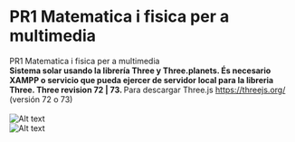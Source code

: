 # PR1 Matematica i fisica per a multimedia
PR1 Matematica i fisica per a multimedia<br>
<strong> Sistema solar usando la librería Three y Three.planets. És necesario XAMPP o servicio que pueda ejercer de servidor local para la libreria Three. Three revision 72 | 73. </strong> Para descargar Three.js https://threejs.org/ (versión 72 o 73)<br><br> 
![Alt text](https://cloud.githubusercontent.com/assets/14861253/21196792/48afc342-c239-11e6-985e-ba1aa3e45120.png)<br>
![Alt text](https://cloud.githubusercontent.com/assets/14861253/21196798/514d62c0-c239-11e6-825f-d7b31f117b45.png)<br>

